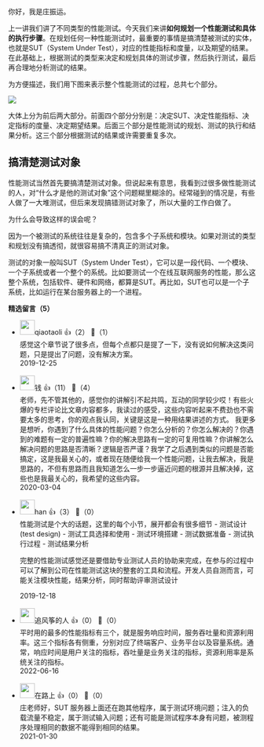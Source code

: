你好，我是庄振运。

上一讲我们讲了不同类型的性能测试。今天我们来讲**如何规划一个性能测试和具体的执行步骤**。在规划任何一种性能测试时，最重要的事情是搞清楚被测试的实体，也就是SUT（System Under Test），对应的性能指标和度量，以及期望的结果。在此基础上，根据测试的类型来决定和规划具体的测试步骤，然后执行测试，最后再合理地分析测试的结果。

为方便描述，我们用下图来表示整个性能测试的过程，总共七个部分。

![](https://static001.geekbang.org/resource/image/72/38/72857508b6a54ce2da0467ce9249c138.png?wh=2622%2A1474)

大体上分为前后两大部分。前面四个部分分别是：决定SUT、决定性能指标、决定指标的度量、决定期望结果。后面三个部分是性能测试的规划、测试的执行和结果分析。这三个部分根据测试的结果或许需要重复多次。

## 搞清楚测试对象

性能测试当然首先要搞清楚测试对象。但说起来有意思，我看到过很多做性能测试的人，对“什么才是他的测试对象”这个问题糊里糊涂的。经常碰到的情况是，有些人做了一大堆测试，但后来发现搞错测试对象了，所以大量的工作白做了。

为什么会导致这样的误会呢？

因为一个被测试的系统往往是复杂的，包含多个子系统和模块。如果对测试的类型和规划没有搞透彻，就很容易搞不清真正的测试对象。

测试的对象一般叫SUT（System Under Test），它可以是一段代码、一个模块、一个子系统或者一个整个的系统。比如要测试一个在线互联网服务的性能，那么这整个系统，包括软件、硬件和网络，都算是SUT。再比如，SUT也可以是一个子系统，比如运行在某台服务器上的一个进程。
<div><strong>精选留言（5）</strong></div><ul>
<li><img src="http://thirdwx.qlogo.cn/mmopen/vi_32/xRYuVOluJxeuRtmKPjwwkZUziaj0juNp7eYpQ5n9KbuyPzp1GedN6gXdoNyzOEAAqtkqWaXFHsiapFcRmU09NNAA/132" width="30px"><span>qiaotaoli</span> 👍（2） 💬（1）<div>感觉这个章节说了很多点，但每个点都只是提了一下，没有说如何解决这类问题，只是提出了问题，没有解决方案。</div>2019-12-25</li><br/><li><img src="https://static001.geekbang.org/account/avatar/00/0f/67/f4/9a1feb59.jpg" width="30px"><span>钱</span> 👍（11） 💬（4）<div>老师，先不管其他的，感觉你的讲解引不起共鸣，互动的同学较少哎！有些火爆的专栏评论比文章内容都多，我读过的感受，这些内容听起来不费劲也不需要太多的思考，你的观点我认同，关键是这是一种用结果讲述的方式。
我更多是想听，你遇到了什么具体的性能问题？你怎么分析的？你怎么解决的？你遇到的难题有一定的普遍性嘛？你的解决思路有一定的可复用性嘛？你讲解怎么解决问题的思路是否清晰？逻辑是否严谨？我学了之后遇到类似的问题是否能搞定，这是我最关心的，或者现在随便给我一个性能问题，让我去解决，我是思路的，不但有思路而且我知道怎么一步一步逼近问题的根源并且解决掉，这些也是我最关心的，我希望的这些内容。</div>2020-03-04</li><br/><li><img src="http://thirdwx.qlogo.cn/mmopen/vi_32/Q0j4TwGTfTJKr0jFhAf5MmL7zBzB7ZsmzEunI82MjULLPhgMd3Tc6d7GBuZHogd15IT1a1YLCMibouV5B2rDvKg/132" width="30px"><span>han</span> 👍（3） 💬（0）<div>性能测试是个大的话题，这里的每个小节，展开都会有很多细节
- 测试设计(test design)
- 测试工具选择和使用
- 测试环境搭建
- 测试数据准备
- 测试执行过程
- 测试结果分析

完整的性能测试感觉还是要借助专业测试人员的协助来完成，在参与的过程中可以了解到公司在性能测试这块的整套的工具和流程。开发人员自测而言，可能关注模块性能，结果分析，同时帮助评审测试设计</div>2019-12-18</li><br/><li><img src="https://static001.geekbang.org/account/avatar/00/16/b4/94/2796de72.jpg" width="30px"><span>追风筝的人</span> 👍（0） 💬（0）<div>平时用的最多的性能指标有三个，就是服务响应时间，服务吞吐量和资源利用率。这三个指标各有侧重，分别对应了终端客户、业务平台以及容量系统。通常，响应时间是用户关注的指标，吞吐量是业务关注的指标，资源利用率是系统关注的指标。</div>2022-06-16</li><br/><li><img src="https://static001.geekbang.org/account/avatar/00/15/66/8f/02be926d.jpg" width="30px"><span>在路上</span> 👍（0） 💬（0）<div>庄老师好，SUT 服务器上面还在跑其他程序，属于测试环境问题；注入的负载流量不稳定，属于测试输入问题；还有可能是测试程序本身有问题，被测程序处理相同的数据不能得到相同的结果。</div>2021-01-30</li><br/>
</ul>